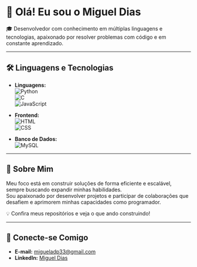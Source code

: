 # 👋 Olá! Eu sou o Miguel Dias  

🎓 Desenvolvedor com conhecimento em múltiplas linguagens e tecnologias, apaixonado por resolver problemas com código e em constante aprendizado.  

---

## 🛠️ **Linguagens e Tecnologias**  

- **Linguagens:**  
  ![Python](https://img.shields.io/badge/-Python-3776AB?style=flat-square&logo=python&logoColor=white)  
  ![C](https://img.shields.io/badge/-C-A8B9CC?style=flat-square&logo=c&logoColor=white)  
  ![JavaScript](https://img.shields.io/badge/-JavaScript-F7DF1E?style=flat-square&logo=javascript&logoColor=black)  

- **Frontend:**  
  ![HTML](https://img.shields.io/badge/-HTML5-E34F26?style=flat-square&logo=html5&logoColor=white)  
  ![CSS](https://img.shields.io/badge/-CSS3-1572B6?style=flat-square&logo=css3&logoColor=white)  

- **Banco de Dados:**  
  ![MySQL](https://img.shields.io/badge/-MySQL-4479A1?style=flat-square&logo=mysql&logoColor=white)  

---

## 📌 **Sobre Mim**  

Meu foco está em construir soluções de forma eficiente e escalável, sempre buscando expandir minhas habilidades.  
Sou apaixonado por desenvolver projetos e participar de colaborações que desafiem e aprimorem minhas capacidades como programador.  

💡 Confira meus repositórios e veja o que ando construindo!

---

## 👥 **Conecte-se Comigo**  

- **E-mail:** migueladp33@gmail.com  
- **LinkedIn:** [Miguel Dias](https://www.linkedin.com/in/miguel-dias-77405b326?utm_source=share&utm_campaign=share_via&utm_content=profile&utm_medium=ios_app)  

